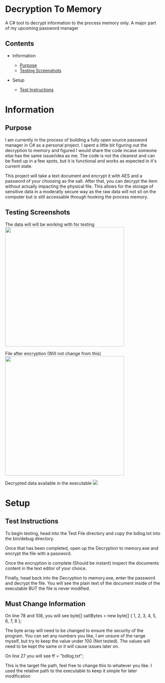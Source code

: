 # Decryption To Memory
A C# tool to decrypt information to the process memory only. A major part of my upcoming password manager

## Contents
- Information
    * [Purpose](#purpose)
    * [Testing Screenshots](#testing-screenshots)

- Setup
    * [Test Instructions](#test-instructions)
    
# Information

## Purpose

I am currently in the process of building a fully open source password manager in C# as a personal project. I spent a little bit figuring out the decryption to memory and figured I would share the code incase someone else has the same issue/idea as me. The code is not the cleanest and can be fixed up in a few spots, but it is functional and works as expected in it's current state.

This project will take a text document and encrypt it with AES and a password of your choosing as the salt. After that, you can decrypt the item without actually impacting the physical file. This allows for the storage of sensitive data in a moderatly secure way as the raw data will not sit on the computer but is still accessable through hooking the process memory.

## Testing Screenshots

The data will will be working with for testing
<img src="https://i.imgur.com/GcLpZXP.png" height="386">

File after encryption (Will not change from this)
<img src="https://i.imgur.com/1zfcGYN.png" height="386">

Decrypted data available in the executable
<img src="https://i.imgur.com/66Cmjmp.png">

# Setup

## Test Instructions
To begin testing, head into the Test File directory and copy the bdlog.txt into the bin/debug directory.

Once that has been completed, open up the Decryption to memory.exe and encrypt the file with a password.

Once the encryption is complete (Should be instant) inspect the documents content in the text editor of your choice.

Finally, head back into the Decryption to memory.exe, enter the password and decrypt the file. You will see the plain text of the document inside of the executable BUT the file is never modified.

## Must Change Information

On line 78 and 108, you will see byte[] saltBytes = new byte[] { 1, 2, 3, 4, 5, 6, 7, 8 };

The byte array will need to be changed to ensure the security of the program. You can set any numbers you like, I am unsure of the range myself, but try to keep the value under 100 (Not tested). The values will need to be kept the same or it will cause issues later on.

On line 27 you will see ff = "bdlog.txt";

This is the target file path, feel free to change this to whatever you like. I used the relative path to the executable to keep it simple for later modification
